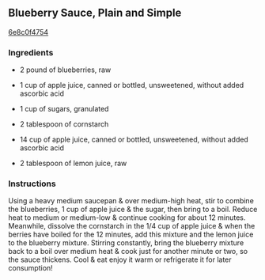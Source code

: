 ## Blueberry Sauce, Plain and Simple

[6e8c0f4754](http://www.food.com/recipe/blueberry-sauce-plain-and-simple-413886)

### Ingredients

 - 2 pound of blueberries, raw

 - 1 cup of apple juice, canned or bottled, unsweetened, without added ascorbic acid

 - 1 cup of sugars, granulated

 - 2 tablespoon of cornstarch

 - 14 cup of apple juice, canned or bottled, unsweetened, without added ascorbic acid

 - 2 tablespoon of lemon juice, raw

### Instructions

Using a heavy medium saucepan & over medium-high heat, stir to combine the blueberries, 1 cup of apple juice & the sugar, then bring to a boil. Reduce heat to medium or medium-low & continue cooking for about 12 minutes. Meanwhile, dissolve the cornstarch in the 1/4 cup of apple juice & when the berries have boiled for the 12 minutes, add this mixture and the lemon juice to the blueberry mixture. Stirring constantly, bring the blueberry mixture back to a boil over medium heat & cook just for another minute or two, so the sauce thickens. Cool & eat enjoy it warm or refrigerate it for later consumption!
